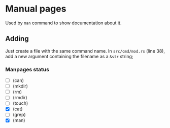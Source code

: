 # Manual pages
Used by `man` command to show documentation about it.

## Adding
Just create a file with the same command name. In `src/cmd/mod.rs` (line 38), add a new argument containing the filename as a `&str` string;

### Manpages status
- [ ] (can)
- [ ] (mkdir)
- [ ] (rm)
- [ ] (rmdir)
- [ ] (touch)
- [X] (cat)
- [ ] (grep)
- [X] (man)
